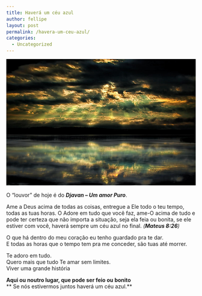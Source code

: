 ```yaml
---
title: Haverá um céu azul
author: fellipe
layout: post
permalink: /havera-um-ceu-azul/
categories:
  - Uncategorized
---
```

<p style="text-align: center;">
  <a href="/img/posts/2015/09/after-the-storm-gary-smith.jpg"><img alt="after-the-storm-gary-smith" src="/img/posts/2015/09/after-the-storm-gary-smith.jpg"  /></a>
</p>

<p style="text-align: left;">
  O &#8220;louvor&#8221; de hoje é do <strong><em>Djavan &#8211; Um amor Puro</em></strong>.
</p>

Ame a Deus acima de todas as coisas, entregue a Ele todo o teu tempo, todas as tuas horas. O Adore em tudo que você faz, ame-O acima de tudo e pode ter certeza que não importa a situação, seja ela feia ou bonita, se ele estiver com você, haverá sempre um céu azul no final. *(**Mateus 8:26**)*

O que há dentro do meu coração eu tenho guardado pra te dar.  
E todas as horas que o tempo tem pra me conceder, são tuas até morrer.

Te adoro em tudo.  
Quero mais que tudo Te amar sem limites.  
Viver uma grande história

**Aqui ou noutro lugar, que pode ser feio ou bonito**  
** Se nós estivermos juntos haverá um céu azul.**

&nbsp;